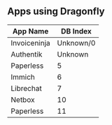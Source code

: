 ## Apps using Dragonfly

| App Name     | DB Index  |
|--------------|-----------|
| Invoiceninja | Unknown/0 |
| Authentik    | Unknown   |
| Paperless    | 5         |
| Immich       | 6         |
| Librechat    | 7         |
| Netbox       | 10        |
| Paperless    | 11        |
